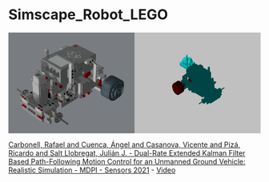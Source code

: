 # Simscape_Robot_LEGO

<div style="display: flex; flex-direction: row;">
  <img src="RobotModel_complete.png" alt="Complete Robot Model" style="flex: 1; width: 50%;">
  <img src="RobotModel_simulink.png" alt="Simulink Robot Model" style="flex: 1; width: 50%;">
</div>

[Carbonell, Rafael and Cuenca, Ángel and Casanova, Vicente and Pizá, Ricardo and Salt Llobregat, Julián J. - Dual-Rate Extended Kalman Filter Based Path-Following Motion Control for an Unmanned Ground Vehicle: Realistic Simulation - MDPI - Sensors 2021](https://doi.org/10.3390/s21227557) - [Video](https://youtu.be/eWQBw9Ew0UM)
